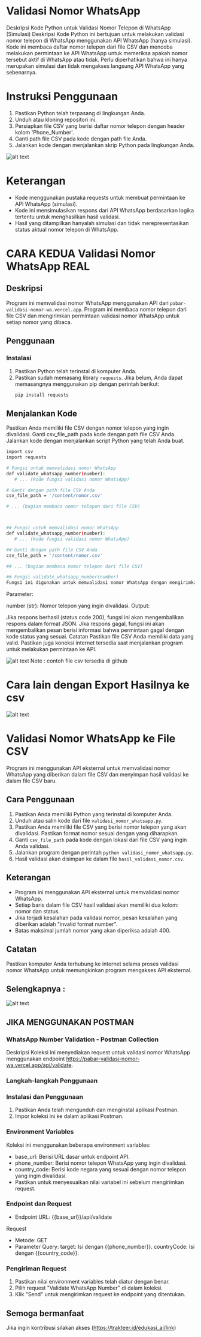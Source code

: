 # Validasi Nomor WhatsApp
Deskripsi Kode Python untuk Validasi Nomor Telepon di WhatsApp (Simulasi)
Deskripsi
Kode Python ini bertujuan untuk melakukan validasi nomor telepon di WhatsApp menggunakan API WhatsApp (hanya simulasi). Kode ini membaca daftar nomor telepon dari file CSV dan mencoba melakukan permintaan ke API WhatsApp untuk memeriksa apakah nomor tersebut aktif di WhatsApp atau tidak. Perlu diperhatikan bahwa ini hanya merupakan simulasi dan tidak mengakses langsung API WhatsApp yang sebenarnya.

# Instruksi Penggunaan
1. Pastikan Python telah terpasang di lingkungan Anda.
2. Unduh atau kloning repositori ini.
3. Persiapkan file CSV yang berisi daftar nomor telepon dengan header kolom 'Phone_Number'.
5. Ganti path file CSV pada kode dengan path file Anda.
6. Jalankan kode dengan menjalankan skrip Python pada lingkungan Anda.

![alt text](https://github.com/noerbarry/validasi_nomor_wa/blob/main/Screen%20Shot%202023-11-25%20at%2002.09.39.png?raw=true)


# Keterangan
- Kode menggunakan pustaka requests untuk membuat permintaan ke API WhatsApp (simulasi).
- Kode ini mensimulasikan respons dari API WhatsApp berdasarkan logika tertentu untuk menghasilkan hasil validasi.
- Hasil yang ditampilkan hanyalah simulasi dan tidak merepresentasikan status aktual nomor telepon di WhatsApp.



# CARA KEDUA Validasi Nomor WhatsApp REAL

## Deskripsi
Program ini memvalidasi nomor WhatsApp menggunakan API dari `pabar-validasi-nomor-wa.vercel.app`. Program ini membaca nomor telepon dari file CSV dan mengirimkan permintaan validasi nomor WhatsApp untuk setiap nomor yang dibaca.

## Penggunaan

### Instalasi
1. Pastikan Python telah terinstal di komputer Anda.
2. Pastikan sudah memasang library `requests`. Jika belum, Anda dapat memasangnya menggunakan pip dengan perintah berikut:
   ```bash
   pip install requests

## Menjalankan Kode
Pastikan Anda memiliki file CSV dengan nomor telepon yang ingin divalidasi.
Ganti csv_file_path pada kode dengan path file CSV Anda.
Jalankan kode dengan menjalankan script Python yang telah Anda buat.
 ```bash
import csv
import requests

# Fungsi untuk memvalidasi nomor WhatsApp
def validate_whatsapp_number(number):
    # ... (kode fungsi validasi nomor WhatsApp)

# Ganti dengan path file CSV Anda
csv_file_path = '/content/nomor.csv'

# ... (bagian membaca nomor telepon dari file CSV)

 

## Fungsi untuk memvalidasi nomor WhatsApp
def validate_whatsapp_number(number):
    # ... (kode fungsi validasi nomor WhatsApp)

## Ganti dengan path file CSV Anda
csv_file_path = '/content/nomor.csv'

## ... (bagian membaca nomor telepon dari file CSV)

## Fungsi validate_whatsapp_number(number)
Fungsi ini digunakan untuk memvalidasi nomor WhatsApp dengan mengirimkan permintaan ke API yang disediakan.
```
Parameter:

number (str): Nomor telepon yang ingin divalidasi.
Output:

Jika respons berhasil (status code 200), fungsi ini akan mengembalikan respons dalam format JSON.
Jika respons gagal, fungsi ini akan mengembalikan pesan berisi informasi bahwa permintaan gagal dengan kode status yang sesuai.
Catatan
Pastikan file CSV Anda memiliki data yang valid. Pastikan juga koneksi internet tersedia saat menjalankan program untuk melakukan permintaan ke API.

![alt text](https://github.com/noerbarry/validasi_nomor_wa/blob/main/Screen%20Shot%202023-11-26%20at%2010.04.21.png?raw=true)
Note : contoh file csv tersedia di github


# Cara lain dengan Export Hasilnya ke csv
![alt text](https://github.com/noerbarry/validasi_nomor_wa/blob/main/Validasi_nomor_WA.ipynb)

# Validasi Nomor WhatsApp ke File CSV

Program ini menggunakan API eksternal untuk memvalidasi nomor WhatsApp yang diberikan dalam file CSV dan menyimpan hasil validasi ke dalam file CSV baru.

## Cara Penggunaan

1. Pastikan Anda memiliki Python yang terinstal di komputer Anda.
2. Unduh atau salin kode dari file `validasi_nomor_whatsapp.py`.
3. Pastikan Anda memiliki file CSV yang berisi nomor telepon yang akan divalidasi. Pastikan format nomor sesuai dengan yang diharapkan.
4. Ganti `csv_file_path` pada kode dengan lokasi dari file CSV yang ingin Anda validasi.
5. Jalankan program dengan perintah `python validasi_nomor_whatsapp.py`.
6. Hasil validasi akan disimpan ke dalam file `hasil_validasi_nomor.csv`.

## Keterangan

- Program ini menggunakan API eksternal untuk memvalidasi nomor WhatsApp.
- Setiap baris dalam file CSV hasil validasi akan memiliki dua kolom: nomor dan status.
- Jika terjadi kesalahan pada validasi nomor, pesan kesalahan yang diberikan adalah "invalid format number".
- Batas maksimal jumlah nomor yang akan diperiksa adalah 400.

## Catatan

Pastikan komputer Anda terhubung ke internet selama proses validasi nomor WhatsApp untuk memungkinkan program mengakses API eksternal.




## Selengkapnya :  
![alt text](https://github.com/noerbarry/validasi_nomor_wa/blob/main/validasi_nomor_wa.ipynb?raw=true)

## JIKA MENGGUNAKAN POSTMAN
### WhatsApp Number Validation - Postman Collection
Deskripsi
Koleksi ini menyediakan request untuk validasi nomor WhatsApp menggunakan endpoint
https://pabar-validasi-nomor-wa.vercel.app/api/validate.


### Langkah-langkah Penggunaan
### Instalasi dan Penggunaan
1. Pastikan Anda telah mengunduh dan menginstal aplikasi Postman.
2. Impor koleksi ini ke dalam aplikasi Postman.

### Environment Variables
Koleksi ini menggunakan beberapa environment variables:

- base_url: Berisi URL dasar untuk endpoint API.
- phone_number: Berisi nomor telepon WhatsApp yang ingin divalidasi.
- country_code: Berisi kode negara yang sesuai dengan nomor telepon yang ingin divalidasi.
- Pastikan untuk menyesuaikan nilai variabel ini sebelum mengirimkan request.

### Endpoint dan Request
- Endpoint URL: {{base_url}}/api/validate

Request
- Metode: GET
- Parameter Query:
  target: Isi dengan {{phone_number}}.
  countryCode: Isi dengan {{country_code}}.

### Pengiriman Request
1. Pastikan nilai environment variables telah diatur dengan benar.
2. Pilih request "Validate WhatsApp Number" di dalam koleksi.
3. Klik "Send" untuk mengirimkan request ke endpoint yang ditentukan.

## Semoga bermanfaat 
Jika ingin kontribusi silakan akses (https://trakteer.id/edukasi_ai/link)

